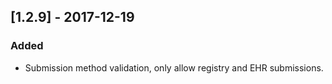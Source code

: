 
## [1.2.9] - 2017-12-19
### Added
- Submission method validation, only allow registry and EHR submissions.